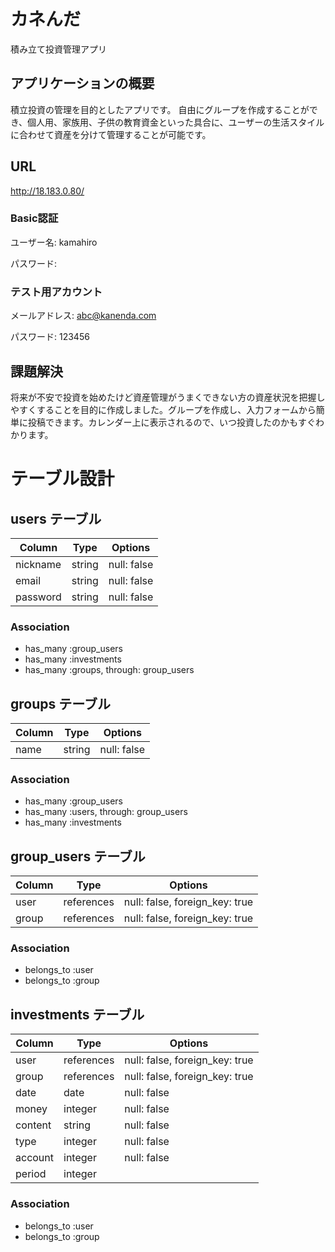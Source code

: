 # カネんだ
積み立て投資管理アプリ

## アプリケーションの概要
積立投資の管理を目的としたアプリです。
自由にグループを作成することができ、個人用、家族用、子供の教育資金といった具合に、ユーザーの生活スタイルに合わせて資産を分けて管理することが可能です。

## URL
http://18.183.0.80/

### Basic認証
ユーザー名: kamahiro

パスワード: 

### テスト用アカウント
メールアドレス: abc@kanenda.com

パスワード: 123456

## 課題解決
将来が不安で投資を始めたけど資産管理がうまくできない方の資産状況を把握しやすくすることを目的に作成しました。グループを作成し、入力フォームから簡単に投稿できます。カレンダー上に表示されるので、いつ投資したのかもすぐわかります。

# テーブル設計

## users テーブル

| Column   | Type   | Options     |
| -------- | ------ | ----------- |
| nickname | string | null: false |
| email    | string | null: false |
| password | string | null: false |

### Association

- has_many :group_users
- has_many :investments
- has_many :groups, through: group_users


## groups テーブル

| Column | Type   | Options     |
| ------ | ------ | ----------- |
| name   | string | null: false |

### Association

- has_many :group_users
- has_many :users, through: group_users
- has_many :investments


## group_users テーブル

| Column | Type       | Options                        |
| ------ | ---------- | ------------------------------ |
| user   | references | null: false, foreign_key: true |
| group  | references | null: false, foreign_key: true |

### Association

- belongs_to :user
- belongs_to :group


## investments テーブル

| Column  | Type       | Options                        |
| ------- | ---------- | ------------------------------ |
| user    | references | null: false, foreign_key: true |
| group   | references | null: false, foreign_key: true |
| date    | date       | null: false                    |
| money   | integer    | null: false                    |
| content | string     | null: false                    |
| type    | integer    | null: false                    |
| account | integer    | null: false                    |
| period  | integer    |                                |

### Association

- belongs_to :user
- belongs_to :group
